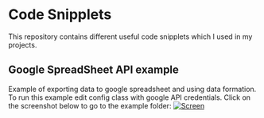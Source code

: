 # Code Snipplets
This repository contains different useful code snipplets which I used in my projects.

## Google SpreadSheet API example
Example of exporting data to google spreadsheet and using data formation. To run this example edit config class with google API credentials.
Click on the screenshot below to go to the example folder:
[![Screen](https://raw.githubusercontent.com/savdemon/CodeSnipplets/master/googleSpreadSheet/src/main/resources/spreadSheetExample.jpg)](https://github.com/savdemon/CodeSnipplets/tree/master/googleSpreadSheet)